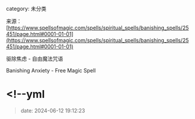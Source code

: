 category: 未分类

来源：[https://www.spellsofmagic.com/spells/spiritual_spells/banishing_spells/25451/page.html#0001-01-01](https://www.spellsofmagic.com/spells/spiritual_spells/banishing_spells/25451/page.html#0001-01-01)

驱除焦虑 - 自由魔法咒语

Banishing Anxiety - Free Magic Spell

# <!--yml

> date: 2024-06-12 19:12:23
